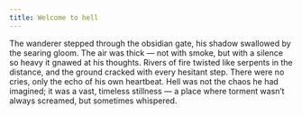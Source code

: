 ```yaml
---
title: Welcome to hell
---
```

The wanderer stepped through the obsidian gate, his shadow swallowed by the searing gloom. The air was thick — not with smoke, but with a silence so heavy it gnawed at his thoughts. Rivers of fire twisted like serpents in the distance, and the ground cracked with every hesitant step. There were no cries, only the echo of his own heartbeat. Hell was not the chaos he had imagined; it was a vast, timeless stillness — a place where torment wasn’t always screamed, but sometimes whispered.
